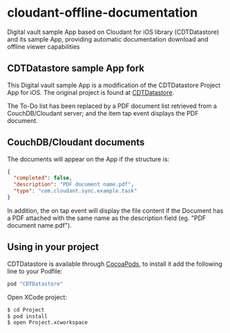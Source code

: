 # cloudant-offline-documentation
Digital vault sample App based on Cloudant for iOS library (CDTDatastore) and its sample App, providing automatic documentation download and offline viewer capabilities

## CDTDatastore sample App fork
This Digital vault sample App is a modification of the CDTDatastore Project App for iOS. The original project is found at [CDTDatastore](https://github.com/cloudant/CDTDatastore).

The To-Do list has been replaced by a PDF document list retrieved from a CouchDB/Cloudant server; and the item tap event displays the PDF document.

## CouchDB/Cloudant documents
The documents will appear on the App if the structure is:
```json
{
  "completed": false,
  "description": "PDF document name.pdf",
  "type": "com.cloudant.sync.example.task"
}
```
In addition, the on tap event will display the file content if the Document has a PDF attached with the same name as the description field (eg. "PDF document name.pdf").

## Using in your project
CDTDatastore is available through [CocoaPods](http://cocoapods.org), to install
it add the following line to your Podfile:

```ruby
pod "CDTDatastore"
```

Open XCode project:

```bash
$ cd Project
$ pod install
$ open Project.xcworkspace
```